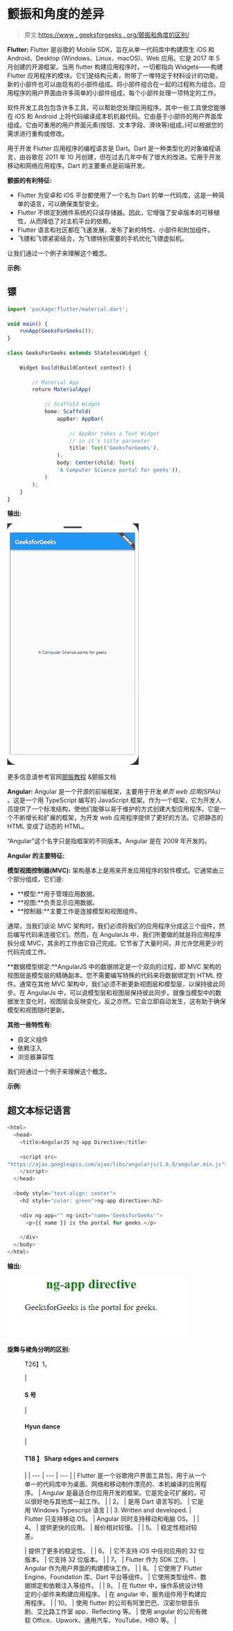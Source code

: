 # 颤振和角度的差异

> 原文:[https://www . geeksforgeeks . org/颤振和角度的区别/](https://www.geeksforgeeks.org/difference-between-flutter-and-angular/)

**Flutter:** Flutter 是谷歌的 Mobile SDK，旨在从单一代码库中构建原生 iOS 和 Android、Desktop (Windows、Linux、macOS)、Web 应用。它是 2017 年 5 月创建的开源框架。当用 flutter 构建应用程序时，一切都指向 Widgets——构建 Flutter 应用程序的模块。它们是结构元素，附带了一堆特定于材料设计的功能，新的小部件也可以由现有的小部件组成。将小部件组合在一起的过程称为组合。应用程序的用户界面由许多简单的小部件组成，每个小部件处理一项特定的工作。

软件开发工具包包含许多工具，可以帮助您处理应用程序。其中一些工具使您能够在 iOS 和 Android 上将代码编译成本机机器代码。它由基于小部件的用户界面库组成。它由可重用的用户界面元素(按钮、文本字段、滑块等)组成。)可以根据您的需求进行重构或修改。

用于开发 Flutter 应用程序的编程语言是 Dart。Dart 是一种类型化的对象编程语言，由谷歌在 2011 年 10 月创建，但在过去几年中有了很大的改进。它用于开发移动和网络应用程序。Dart 的主要重点是前端开发。

**颤振的有利特征:**

*   Flutter 为安卓和 iOS 平台都使用了一个名为 Dart 的单一代码库，这是一种简单的语言，可以确保类型安全。
*   Flutter 不绑定到微件系统的只读存储器。因此，它增强了安卓版本的可移植性，从而降低了对主机平台的依赖。
*   Flutter 语言和社区都在飞速发展，发布了新的特性、小部件和附加组件。
*   飞镖和飞镖紧密结合，为飞镖特别需要的手机优化飞镖虚拟机。

让我们通过一个例子来理解这个概念。

**示例:**

## 镖

```ts
import 'package:flutter/material.dart';

void main() {
    runApp(GeeksForGeeks());
}

class GeeksForGeeks extends StatelessWidget {

    Widget build(BuildContext context) {

        // Material App
        return MaterialApp(

            // Scaffold Widget
            home: Scaffold(
                appBar: AppBar(

                    // AppBar takes a Text Widget
                    // in it's title parameter
                    title: Text('GeeksforGeeks'),
                ),
                body: Center(child: Text(
                'A Computer Science portal for geeks')),
            )
        );
    }
}
```

**输出:**

![](img/eec2b496baed94b2515da766f3281001.png)

更多信息请参考官网[颤振教程](https://flutter.dev/docs) &颤振文档

**Angular:** Angular 是一个开源的前端框架，主要用于开发*单页 web 应用(SPAs)* 。这是一个用 TypeScript 编写的 JavaScript 框架。作为一个框架，它为开发人员提供了一个标准结构，使他们能够以易于维护的方式创建大型应用程序。它是一个不断增长和扩展的框架，为开发 web 应用程序提供了更好的方法。它把静态的 HTML 变成了动态的 HTML。

“Angular”这个名字只是指框架的不同版本。Angular 是在 2009 年开发的。

**Angular 的主要特征:**

**模型视图控制器(MVC):** 架构基本上是用来开发应用程序的软件模式。它通常由三个部分组成，它们是:

*   **模型:**用于管理应用数据。
*   **视图:**负责显示应用数据。
*   **控制器:**主要工作是连接模型和视图组件。

通常，当我们谈论 MVC 架构时，我们必须将我们的应用程序分成这三个组件，然后编写代码来连接它们。然而，在 AngularJs 中，我们所要做的就是将应用程序拆分成 MVC，其余的工作由它自己完成。它节省了大量时间，并允许您用更少的代码完成工作。

**数据模型绑定:**AngularJS 中的数据绑定是一个双向的过程，即 MVC 架构的视图层是模型层的精确副本。您不需要编写特殊的代码来将数据绑定到 HTML 控件。通常在其他 MVC 架构中，我们必须不断更新视图层和模型层，以保持彼此同步。在 AngularJs 中，可以说模型层和视图层保持彼此同步。就像当模型中的数据发生变化时，视图层会反映变化，反之亦然。它会立即自动发生，这有助于确保模型和视图随时更新。

**其他一些特性有:**

*   自定义组件
*   依赖注入
*   浏览器兼容性

我们将通过一个例子来理解这个概念。

**示例:**

## 超文本标记语言

```ts
<html>
  <head>
    <title>AngularJS ng-app Directive</title>

    <script src=
"https://ajax.googleapis.com/ajax/libs/angularjs/1.6.9/angular.min.js">
    </script>
  </head>

  <body style="text-align: center">
    <h2 style="color: green">ng-app directive</h2>

    <div ng-app="" ng-init="name='GeeksforGeeks'">
      <p>{{ name }} is the portal for geeks.</p>

    </div>
  </body>
</html>
```

**输出:**

![ng-app](img/70c5d3fcbddee0ea74fbf1a0aa8f419a.png)

**旋舞与棱角分明的区别:**

<figure class="table">T26】1。

| 

#### S 号

 | 

#### **Hyun dance**

 | 

#### T18 】 Sharp edges and corners

 |
| --- | --- | --- |
| Flutter 是一个谷歌用户界面工具包，用于从一个单一的代码库中为桌面、网络和移动制作漂亮的、本机编译的应用程序。 | Angular 是最适合你应用开发的框架。它是完全可扩展的，可以很好地与其他库一起工作。 |
| 2。 | 是用 Dart 语言写的。 | 它是用 Windows Typescript 语言 |
| 3\. Written and developed. | Flutter 只支持移动 OS。 | Angular 同时支持移动和电脑 OS。 |
| 4。 | 提供更快的应用。 | 报价相对较慢。 |
| 5。 | 稳定性相对较差。

 | 提供了更多的稳定性。 |
| 6。 | 它不支持 iOS 中任何应用的 32 位版本。 | 它支持 32 位版本。 |
| 7。 | Flutter 作为 SDK 工作。 | Angular 作为用户界面的构建模块工作。 |
| 8。 | 它使用了 Flutter Engine、Foundation 库、Dart 平台等组件。 | 它使用类型组件、数据绑定和依赖注入等组件。 |
| 9。 | 在 flutter 中，操作系统设计特定的小部件来构建应用程序。 | 在 angular 中，服务组件用于构建应用程序。 |
| 10。 | 使用 flutter 的公司有阿里巴巴、汉密尔顿音乐剧、艾比路工作室 app、Reflecting 等。 | 使用 angular 的公司有微软 Office、Upwork、通用汽车、YouTube、HBO 等。 |

</figure>